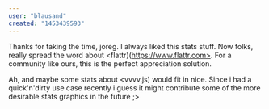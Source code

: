 ```yaml
---
user: "blausand"
created: "1453439593"
---
```


Thanks for taking the time, joreg. I always liked this stats stuff.
Now folks, really spread the word about  <flattr)(https://www.flattr.com>. For a community like ours, this is the perfect appreciation solution.

Ah, and maybe some stats about  <vvvv.js) would fit in nice. Since i had a quick'n'dirty use case recently i guess it might contribute some of the more desirable stats graphics in the future ;>
